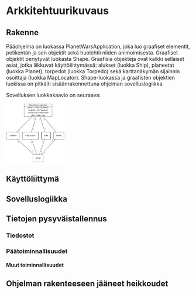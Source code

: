 # Arkkitehtuurikuvaus

## Rakenne
Pääohjelma on luokassa PlanetWarsApplication, joka luo graafiset elementit, pelikentän ja sen objektit sekä huolehtii niiden animoimisesta. Graafiset objektit periytyvät luokasta Shape. Graafisia objekteja ovat kaikki sellaiset asiat, jotka liikkuvat käyttöliittymässä: alukset (luokka Ship), planeetat (luokka Planet), torpedot (luokka Torpedo) sekä karttanäkymän sijainnin osoittaja (luokka MapLocator). Shape-luokassa ja graafisten objektien luokissa on pitkälti sisäänrakennettuna ohjelman sovelluslogiikka.

Sovelluksen luokkakaavio on seuraava:

<img src="https://github.com/Jakoviz/ot-harjoitustyo/blob/master/dokumentaatio/class_diagram.jpg" width="160">

## Käyttöliittymä


## Sovelluslogiikka


## Tietojen pysyväistallennus


### Tiedostot


### Päätoiminnallisuudet


#### Muut toiminnallisuudet

## Ohjelman rakenteeseen jääneet heikkoudet
